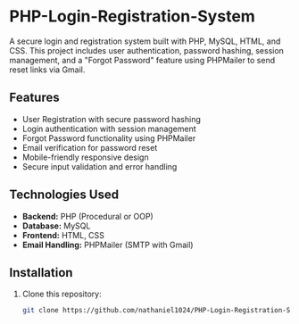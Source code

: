# PHP-Login-Registration-System
A secure login and registration system built with PHP, MySQL, HTML, and CSS. This project includes user authentication, password hashing, session management, and a "Forgot Password" feature using PHPMailer to send reset links via Gmail.

## Features
- User Registration with secure password hashing
- Login authentication with session management
- Forgot Password functionality using PHPMailer
- Email verification for password reset
- Mobile-friendly responsive design
- Secure input validation and error handling

## Technologies Used
- **Backend:** PHP (Procedural or OOP)
- **Database:** MySQL
- **Frontend:** HTML, CSS
- **Email Handling:** PHPMailer (SMTP with Gmail)

## Installation
1. Clone this repository:
   ```sh
   git clone https://github.com/nathaniel1024/PHP-Login-Registration-System.git
